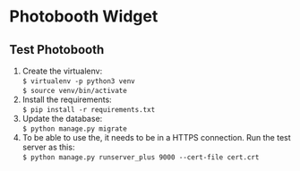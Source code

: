 Photobooth Widget
=================

Test Photobooth
---------------
1. Create the virtualenv:  
`$ virtualenv -p python3 venv`  
`$ source venv/bin/activate`
2. Install the requirements:  
`$ pip install -r requirements.txt`
3. Update the database:  
`$ python manage.py migrate`
4. To be able to use the, it needs to be in a HTTPS connection.
Run the test server as this:  
`$ python manage.py runserver_plus 9000 --cert-file cert.crt`

